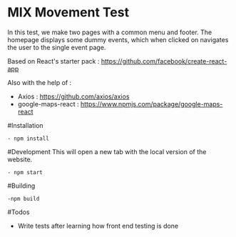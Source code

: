 # MIX Movement Test

In this test, we make two pages with a common menu and footer. The homepage displays some dummy events, which when clicked on navigates the user to the single event page.

Based on React's starter pack : https://github.com/facebook/create-react-app

Also with the help of :

- Axios : https://github.com/axios/axios
- google-maps-react : https://www.npmjs.com/package/google-maps-react


#Installation

    - npm install 

#Development
This will open a new tab with the local version of the website.

    - npm start

#Building 

    -npm build

#Todos

- Write tests after learning how front end testing is done